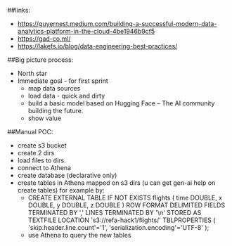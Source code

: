##links:
- https://guyernest.medium.com/building-a-successful-modern-data-analytics-platform-in-the-cloud-4be1946b9cf5
- https://gad-co.ml/
- https://lakefs.io/blog/data-engineering-best-practices/


##Big picture process:
- North star 
- Immediate goal - for first sprint 
	- map data sources 
	- load data - quick and dirty 
	- build a basic model based on Hugging Face – The AI community building the future.
	- show value 
 
	

##Manual POC:
- create s3 bucket 
- create 2 dirs
- load files to dirs.
- connect to Athena 
- create database (declarative only) 
- create tables in Athena mapped on s3 dirs (u can get gen-ai help on create tables) for example by:
	- CREATE EXTERNAL TABLE IF NOT EXISTS flights (
		    time DOUBLE,
		    x DOUBLE,
		    y DOUBLE,
		    z DOUBLE
		)
		ROW FORMAT DELIMITED
		FIELDS TERMINATED BY ','
		LINES TERMINATED BY '\n'
		STORED AS TEXTFILE
		LOCATION 's3://refa-hack1/flights/'
		TBLPROPERTIES (
		    'skip.header.line.count'='1',
		    'serialization.encoding'='UTF-8'
		);
	- use Athena to query the new tables 

